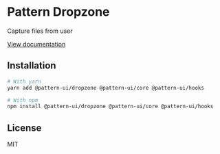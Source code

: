 # Pattern Dropzone

Capture files from user

[View documentation](https://pattern.icu/)

## Installation

```sh
# With yarn
yarn add @pattern-ui/dropzone @pattern-ui/core @pattern-ui/hooks

# With npm
npm install @pattern-ui/dropzone @pattern-ui/core @pattern-ui/hooks
```

## License

MIT
